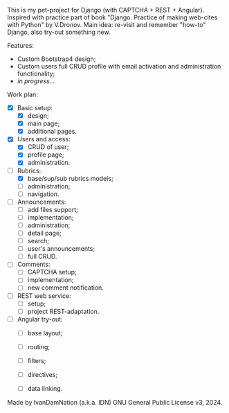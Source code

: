 This is my pet-project for Django (with CAPTCHA + REST + Angular). Inspired with practice part of book "Django. Practice of making web-cites with Python" by V.Dronov. Main idea: re-visit and remember "how-to" Django, also try-out something new.

Features:
- Custom Bootstrap4 design;
- Custom users full CRUD profile with email activation and administration functionality;
- *in progress...*

Work plan:
- [x] Basic setup:
	- [x] design;
	- [x] main page; 
	- [x] additional pages.
- [x] Users and access:
	- [x] CRUD of user; 
	- [x] profile page;
	- [x] administration.
- [ ] Rubrics:
	- [x] base/sup/sub rubrics models;
	- [ ] administration; 
	- [ ] navigation.
- [ ] Announcements: 
	- [ ] add files support;
	- [ ] implementation;
	- [ ] administration;
	- [ ] detail page;
	- [ ] search;
	- [ ] user's announcements;
	- [ ] full CRUD.
- [ ] Comments:
	- [ ] CAPTCHA setup;
	- [ ] implementation;
	- [ ] new comment notification.
- [ ] REST web service: 
	- [ ] setup;
	- [ ] project REST-adaptation.
- [ ] Angular try-out: 
	- [ ] base layout;
	- [ ] routing;
	- [ ] filters;
	- [ ] directives;
	- [ ] data linking.
	

Made by IvanDamNation (a.k.a. IDN) GNU General Public License v3, 2024.